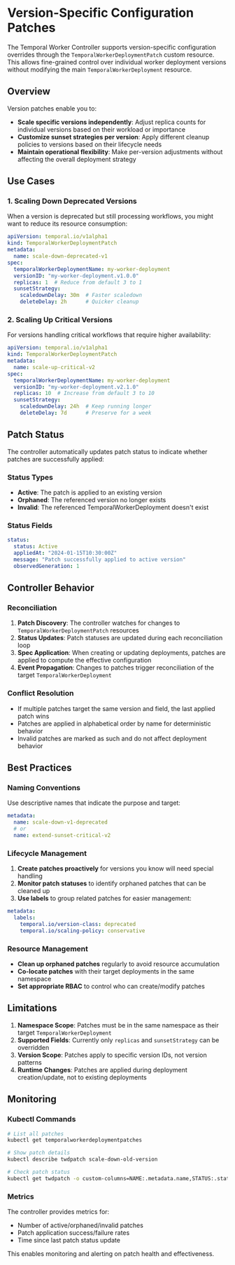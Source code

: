 # Version-Specific Configuration Patches

The Temporal Worker Controller supports version-specific configuration overrides through the `TemporalWorkerDeploymentPatch` custom resource. This allows fine-grained control over individual worker deployment versions without modifying the main `TemporalWorkerDeployment` resource.

## Overview

Version patches enable you to:

- **Scale specific versions independently**: Adjust replica counts for individual versions based on their workload or importance
- **Customize sunset strategies per version**: Apply different cleanup policies to versions based on their lifecycle needs
- **Maintain operational flexibility**: Make per-version adjustments without affecting the overall deployment strategy

## Use Cases

### 1. Scaling Down Deprecated Versions

When a version is deprecated but still processing workflows, you might want to reduce its resource consumption:

```yaml
apiVersion: temporal.io/v1alpha1
kind: TemporalWorkerDeploymentPatch
metadata:
  name: scale-down-deprecated-v1
spec:
  temporalWorkerDeploymentName: my-worker-deployment
  versionID: "my-worker-deployment.v1.0.0"
  replicas: 1  # Reduce from default 3 to 1
  sunsetStrategy:
    scaledownDelay: 30m  # Faster scaledown
    deleteDelay: 2h      # Quicker cleanup
```

### 2. Scaling Up Critical Versions

For versions handling critical workflows that require higher availability:

```yaml
apiVersion: temporal.io/v1alpha1
kind: TemporalWorkerDeploymentPatch
metadata:
  name: scale-up-critical-v2
spec:
  temporalWorkerDeploymentName: my-worker-deployment
  versionID: "my-worker-deployment.v2.1.0"
  replicas: 10  # Increase from default 3 to 10
  sunsetStrategy:
    scaledownDelay: 24h  # Keep running longer
    deleteDelay: 7d      # Preserve for a week
```



## Patch Status

The controller automatically updates patch status to indicate whether patches are successfully applied:

### Status Types

- **Active**: The patch is applied to an existing version
- **Orphaned**: The referenced version no longer exists
- **Invalid**: The referenced TemporalWorkerDeployment doesn't exist

### Status Fields

```yaml
status:
  status: Active
  appliedAt: "2024-01-15T10:30:00Z"
  message: "Patch successfully applied to active version"
  observedGeneration: 1
```

## Controller Behavior

### Reconciliation

1. **Patch Discovery**: The controller watches for changes to `TemporalWorkerDeploymentPatch` resources
2. **Status Updates**: Patch statuses are updated during each reconciliation loop
3. **Spec Application**: When creating or updating deployments, patches are applied to compute the effective configuration
4. **Event Propagation**: Changes to patches trigger reconciliation of the target `TemporalWorkerDeployment`

### Conflict Resolution

- If multiple patches target the same version and field, the last applied patch wins
- Patches are applied in alphabetical order by name for deterministic behavior
- Invalid patches are marked as such and do not affect deployment behavior

## Best Practices

### Naming Conventions

Use descriptive names that indicate the purpose and target:

```yaml
metadata:
  name: scale-down-v1-deprecated
  # or
  name: extend-sunset-critical-v2
```

### Lifecycle Management

1. **Create patches proactively** for versions you know will need special handling
2. **Monitor patch statuses** to identify orphaned patches that can be cleaned up
3. **Use labels** to group related patches for easier management:

```yaml
metadata:
  labels:
    temporal.io/version-class: deprecated
    temporal.io/scaling-policy: conservative
```

### Resource Management

- **Clean up orphaned patches** regularly to avoid resource accumulation
- **Co-locate patches** with their target deployments in the same namespace
- **Set appropriate RBAC** to control who can create/modify patches

## Limitations

1. **Namespace Scope**: Patches must be in the same namespace as their target `TemporalWorkerDeployment`
2. **Supported Fields**: Currently only `replicas` and `sunsetStrategy` can be overridden
3. **Version Scope**: Patches apply to specific version IDs, not version patterns
4. **Runtime Changes**: Patches are applied during deployment creation/update, not to existing deployments

## Monitoring

### Kubectl Commands

```bash
# List all patches
kubectl get temporalworkerdeploymentpatches

# Show patch details
kubectl describe twdpatch scale-down-old-version

# Check patch status
kubectl get twdpatch -o custom-columns=NAME:.metadata.name,STATUS:.status.status,VERSION:.spec.versionID
```

### Metrics

The controller provides metrics for:
- Number of active/orphaned/invalid patches
- Patch application success/failure rates
- Time since last patch status update

This enables monitoring and alerting on patch health and effectiveness. 